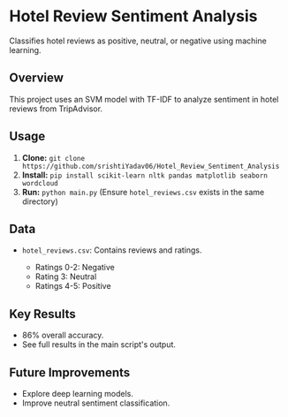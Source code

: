 # Hotel Review Sentiment Analysis

Classifies hotel reviews as positive, neutral, or negative using machine learning.

## Overview

This project uses an SVM model with TF-IDF to analyze sentiment in hotel reviews from TripAdvisor.

## Usage

1.  **Clone:** `git clone https://github.com/srishtiYadav06/Hotel_Review_Sentiment_Analysis`
2.  **Install:** `pip install scikit-learn nltk pandas matplotlib seaborn wordcloud`
3.  **Run:** `python main.py` (Ensure `hotel_reviews.csv` exists in the same directory)

## Data

*   `hotel_reviews.csv`: Contains reviews and ratings.

    *   Ratings 0-2: Negative
    *   Rating 3: Neutral
    *   Ratings 4-5: Positive

## Key Results

*   86% overall accuracy.
*   See full results in the main script's output.

## Future Improvements

*   Explore deep learning models.
*   Improve neutral sentiment classification.
